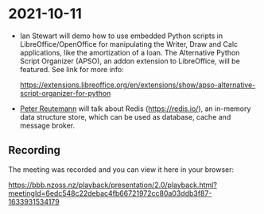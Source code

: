 # 2021-10-11

* Ian Stewart will demo how to use embedded Python scripts in LibreOffice/OpenOffice for manipulating the Writer, Draw and Calc applications, like the amortization of a loan.
The Alternative Python Script Organizer (APSO), an addon extension to LibreOffice, will be featured. See link for more info:

  https://extensions.libreoffice.org/en/extensions/show/apso-alternative-script-organizer-for-python

* [Peter Reutemann](redis) will talk about Redis (https://redis.io/), an in-memory data structure store, which can be used as database, cache and message broker. 

## Recording

The meeting was recorded and you can view it here in your browser:

https://bbb.nzoss.nz/playback/presentation/2.0/playback.html?meetingId=6edc548c22debac4fb66721972cc80a03ddb3f87-1633931534179


